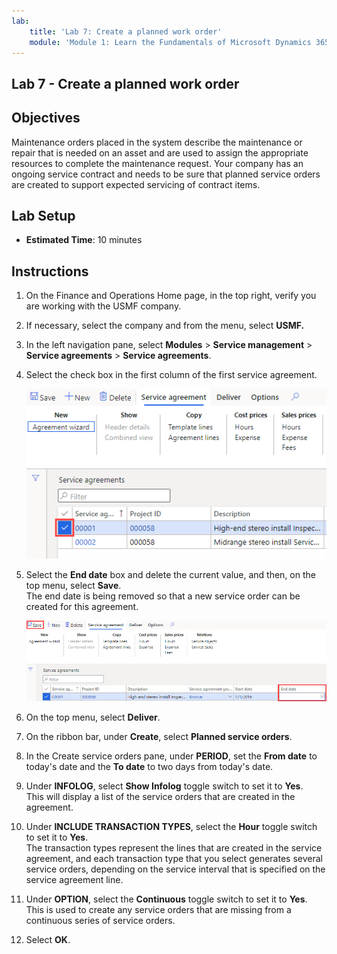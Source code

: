```yaml
---
lab:
    title: 'Lab 7: Create a planned work order'
    module: 'Module 1: Learn the Fundamentals of Microsoft Dynamics 365 Supply Chain Management'
---
```


## Lab 7 - Create a planned work order

## Objectives

Maintenance orders placed in the system describe the maintenance or repair that is needed on an asset and are used to assign the appropriate resources to complete the maintenance request. Your company has an ongoing service contract and needs to be sure that planned service orders are created to support expected servicing of contract items.

## Lab Setup

   - **Estimated Time**: 10 minutes

## Instructions

1. On the Finance and Operations Home page, in the top right, verify you are working with the USMF company.

1. If necessary, select the company and from the menu, select **USMF.**

1. In the left navigation pane, select **Modules** > **Service management** > **Service agreements** > **Service agreements**.

1. Select the check box in the first column of the first service agreement.

    ![Screen image of selected service agreement](./media/lp1-m5-select-service-agreement.png)

1. Select the **End date** box and delete the current value, and then, on the top menu, select **Save**.  
 The end date is being removed so that a new service order can be created for this agreement.

    ![Screen image displaying the empty end date cell and Save option highlighted](./media/lp1-m5-update-date-save-service-agreement.png)

1. On the top menu, select **Deliver**.

1. On the ribbon bar, under **Create**, select **Planned service orders**.

1. In the Create service orders pane, under **PERIOD**, set the **From date** to today's date and the **To date** to two days from today's date.

1. Under **INFOLOG**, select **Show Infolog** toggle switch to set it to **Yes**.  
This will display a list of the service orders that are created in the agreement.

1. Under **INCLUDE TRANSACTION TYPES**, select the **Hour** toggle switch to set it to **Yes**.  
The transaction types represent the lines that are created in the service agreement, and each transaction type that you select generates several service orders, depending on the service interval that is specified on the service agreement line.

1. Under **OPTION**, select the **Continuous** toggle switch to set it to **Yes**.  
This is used to create any service orders that are missing from a continuous series of service orders.

1. Select **OK**.
